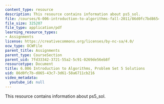 ```yaml
---
content_type: resource
description: This resource contains information about ps5_sol.
file: /courses/6-006-introduction-to-algorithms-fall-2011/86d0fc7bd86543c73d6158a6711cb216_MIT6_006F11_ps5_sol.pdf
file_size: 325207
file_type: application/pdf
learning_resource_types:
- Assignments
license: https://creativecommons.org/licenses/by-nc-sa/4.0/
ocw_type: OCWFile
parent_title: Assignments
parent_type: CourseSection
parent_uid: 7fd33342-3721-55a2-5c91-0269de56eb8f
resourcetype: Document
title: 6.006 Introduction to Algorithms, Problem Set 5 Solutions
uid: 86d0fc7b-d865-43c7-3d61-58a6711cb216
video_metadata:
  youtube_id: null
---
```

This resource contains information about ps5_sol.